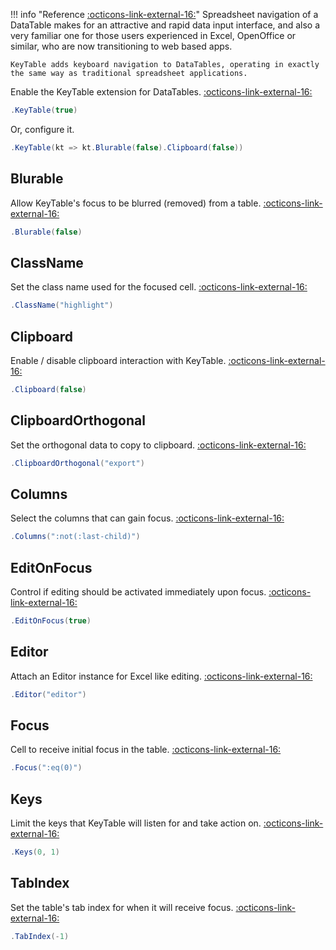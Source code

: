 !!! info "Reference [:octicons-link-external-16:](https://datatables.net/extensions/keytable/)"
	Spreadsheet navigation of a DataTable makes for an attractive and rapid data input interface, 
	and also a very familiar one for those users experienced in Excel, OpenOffice or similar, who are now transitioning to web based apps.
	
	KeyTable adds keyboard navigation to DataTables, operating in exactly the same way as traditional spreadsheet applications.

Enable the KeyTable extension for DataTables.
[:octicons-link-external-16:](https://datatables.net/reference/option/keys)
```csharp
.KeyTable(true)
```
Or, configure it.
```csharp
.KeyTable(kt => kt.Blurable(false).Clipboard(false))
```

## Blurable
Allow KeyTable's focus to be blurred (removed) from a table.
[:octicons-link-external-16:](https://datatables.net/reference/option/keys.blurable)
```csharp
.Blurable(false)
```

## ClassName
Set the class name used for the focused cell.
[:octicons-link-external-16:](https://datatables.net/reference/option/keys.className)
```csharp
.ClassName("highlight")
```

## Clipboard
Enable / disable clipboard interaction with KeyTable.
[:octicons-link-external-16:](https://datatables.net/reference/option/keys.clipboard)
```csharp
.Clipboard(false)
```

## ClipboardOrthogonal
Set the orthogonal data to copy to clipboard.
[:octicons-link-external-16:](https://datatables.net/reference/option/keys.clipboardOrthogonal)
```csharp
.ClipboardOrthogonal("export")
```

## Columns
Select the columns that can gain focus.
[:octicons-link-external-16:](https://datatables.net/reference/option/keys.columns)
```csharp
.Columns(":not(:last-child)")
```

## EditOnFocus
Control if editing should be activated immediately upon focus.
[:octicons-link-external-16:](https://datatables.net/reference/option/keys.editOnFocus)
```csharp
.EditOnFocus(true)
```

## Editor
Attach an Editor instance for Excel like editing.
[:octicons-link-external-16:](https://datatables.net/reference/option/keys.editor)
```csharp
.Editor("editor")
```

## Focus
Cell to receive initial focus in the table.
[:octicons-link-external-16:](https://datatables.net/reference/option/keys.focus)
```csharp
.Focus(":eq(0)")
```

## Keys
Limit the keys that KeyTable will listen for and take action on.
[:octicons-link-external-16:](https://datatables.net/reference/option/keys.keys)
```csharp
.Keys(0, 1)
```

## TabIndex
Set the table's tab index for when it will receive focus.
[:octicons-link-external-16:](https://datatables.net/reference/option/keys.tabIndex)
```csharp
.TabIndex(-1)
```

